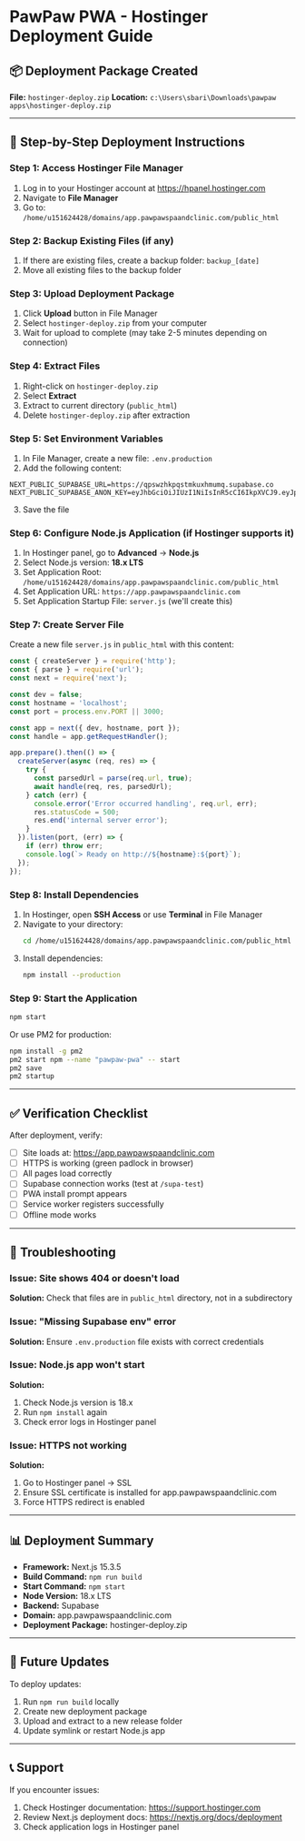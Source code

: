 # PawPaw PWA - Hostinger Deployment Guide

## 📦 Deployment Package Created
**File:** `hostinger-deploy.zip`
**Location:** `c:\Users\sbari\Downloads\pawpaw apps\hostinger-deploy.zip`

---

## 🚀 Step-by-Step Deployment Instructions

### Step 1: Access Hostinger File Manager
1. Log in to your Hostinger account at https://hpanel.hostinger.com
2. Navigate to **File Manager**
3. Go to: `/home/u151624428/domains/app.pawpawspaandclinic.com/public_html`

### Step 2: Backup Existing Files (if any)
1. If there are existing files, create a backup folder: `backup_[date]`
2. Move all existing files to the backup folder

### Step 3: Upload Deployment Package
1. Click **Upload** button in File Manager
2. Select `hostinger-deploy.zip` from your computer
3. Wait for upload to complete (may take 2-5 minutes depending on connection)

### Step 4: Extract Files
1. Right-click on `hostinger-deploy.zip`
2. Select **Extract**
3. Extract to current directory (`public_html`)
4. Delete `hostinger-deploy.zip` after extraction

### Step 5: Set Environment Variables
1. In File Manager, create a new file: `.env.production`
2. Add the following content:
```
NEXT_PUBLIC_SUPABASE_URL=https://qpswzhkpqstmkuxhmumq.supabase.co
NEXT_PUBLIC_SUPABASE_ANON_KEY=eyJhbGciOiJIUzI1NiIsInR5cCI6IkpXVCJ9.eyJpc3MiOiJzdXBhYmFzZSIsInJlZiI6InFwc3d6aGtwcXN0bWt1eGhtdW1xIiwicm9sZSI6ImFub24iLCJpYXQiOjE3NjE0OTk3NzIsImV4cCI6MjA3NzA3NTc3Mn0.PX49ZNOpybNwhyEzSYZoZFo4VUeCbPSTORAHEG97kd8
```
3. Save the file

### Step 6: Configure Node.js Application (if Hostinger supports it)
1. In Hostinger panel, go to **Advanced** → **Node.js**
2. Select Node.js version: **18.x LTS**
3. Set Application Root: `/home/u151624428/domains/app.pawpawspaandclinic.com/public_html`
4. Set Application URL: `https://app.pawpawspaandclinic.com`
5. Set Application Startup File: `server.js` (we'll create this)

### Step 7: Create Server File
Create a new file `server.js` in `public_html` with this content:
```javascript
const { createServer } = require('http');
const { parse } = require('url');
const next = require('next');

const dev = false;
const hostname = 'localhost';
const port = process.env.PORT || 3000;

const app = next({ dev, hostname, port });
const handle = app.getRequestHandler();

app.prepare().then(() => {
  createServer(async (req, res) => {
    try {
      const parsedUrl = parse(req.url, true);
      await handle(req, res, parsedUrl);
    } catch (err) {
      console.error('Error occurred handling', req.url, err);
      res.statusCode = 500;
      res.end('internal server error');
    }
  }).listen(port, (err) => {
    if (err) throw err;
    console.log(`> Ready on http://${hostname}:${port}`);
  });
});
```

### Step 8: Install Dependencies
1. In Hostinger, open **SSH Access** or use **Terminal** in File Manager
2. Navigate to your directory:
   ```bash
   cd /home/u151624428/domains/app.pawpawspaandclinic.com/public_html
   ```
3. Install dependencies:
   ```bash
   npm install --production
   ```

### Step 9: Start the Application
```bash
npm start
```

Or use PM2 for production:
```bash
npm install -g pm2
pm2 start npm --name "pawpaw-pwa" -- start
pm2 save
pm2 startup
```

---

## ✅ Verification Checklist

After deployment, verify:

- [ ] Site loads at: https://app.pawpawspaandclinic.com
- [ ] HTTPS is working (green padlock in browser)
- [ ] All pages load correctly
- [ ] Supabase connection works (test at `/supa-test`)
- [ ] PWA install prompt appears
- [ ] Service worker registers successfully
- [ ] Offline mode works

---

## 🔧 Troubleshooting

### Issue: Site shows 404 or doesn't load
**Solution:** Check that files are in `public_html` directory, not in a subdirectory

### Issue: "Missing Supabase env" error
**Solution:** Ensure `.env.production` file exists with correct credentials

### Issue: Node.js app won't start
**Solution:** 
1. Check Node.js version is 18.x
2. Run `npm install` again
3. Check error logs in Hostinger panel

### Issue: HTTPS not working
**Solution:** 
1. Go to Hostinger panel → SSL
2. Ensure SSL certificate is installed for app.pawpawspaandclinic.com
3. Force HTTPS redirect is enabled

---

## 📊 Deployment Summary

- **Framework:** Next.js 15.3.5
- **Build Command:** `npm run build`
- **Start Command:** `npm start`
- **Node Version:** 18.x LTS
- **Backend:** Supabase
- **Domain:** app.pawpawspaandclinic.com
- **Deployment Package:** hostinger-deploy.zip

---

## 🔄 Future Updates

To deploy updates:
1. Run `npm run build` locally
2. Create new deployment package
3. Upload and extract to a new release folder
4. Update symlink or restart Node.js app

---

## 📞 Support

If you encounter issues:
1. Check Hostinger documentation: https://support.hostinger.com
2. Review Next.js deployment docs: https://nextjs.org/docs/deployment
3. Check application logs in Hostinger panel
